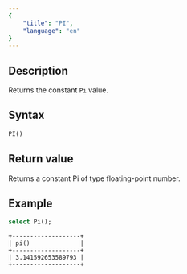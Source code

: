 ```yaml
---
{
    "title": "PI",
    "language": "en"
}
---
```


## Description

Returns the constant `Pi` value.

## Syntax

```sql
PI()
```

## Return value

Returns a constant Pi of type floating-point number.

## Example

```sql
select Pi();
```

```text
+-------------------+
| pi()              |
+-------------------+
| 3.141592653589793 |
+-------------------+
```